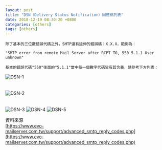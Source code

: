 ```yaml
---
layout: post
title: "DSN（Delivery Status Notification）回應碼列表"
date: 2018-12-19 08:30:20 +0800
categories: [others]
tags: [others]
---
```



```
除了基本的三位數錯誤代碼之外，SMTP還有延伸的錯誤碼：X.X.X，範例為：

"SMTP error from remote Mail Server after RCPT TO, 550 5.1.1 User unknown"

基本的錯誤代碼"550"後面的"5.1.1"當中每一個數字代碼皆有其含義，請參考下方列表：
```

![DSN-1](https://dyeat.github.io/static/img/2018-12-19/DSN-1.PNG)
<br />
<br />
<br />
![DSN-2](https://dyeat.github.io/static/img/2018-12-19/DSN-2.PNG)
<br />
<br />
<br />
![DSN-3](https://dyeat.github.io/static/img/2018-12-19/DSN-3.PNG)
![DSN-4](https://dyeat.github.io/static/img/2018-12-19/DSN-4.PNG)
![DSN-5](https://dyeat.github.io/static/img/2018-12-19/DSN-5.PNG)

資料來源<br />
[https://www.evo-mailserver.com.tw/support/advanced_smtp_reply_codes.php](https://www.evo-mailserver.com.tw/support/advanced_smtp_reply_codes.php)
